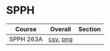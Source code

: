 # SPPH

| Course | Overall | Section |
| ------ | ------- | ------- |
| SPPH 263A | [csv](https://github.com/UCSD-Historical-Enrollment-Data/2025Winter/blob/main/overall/SPPH%20263A.csv), [png](https://raw.githubusercontent.com/UCSD-Historical-Enrollment-Data/2025Winter/main/plot_overall/SPPH%20263A.png) |  |
